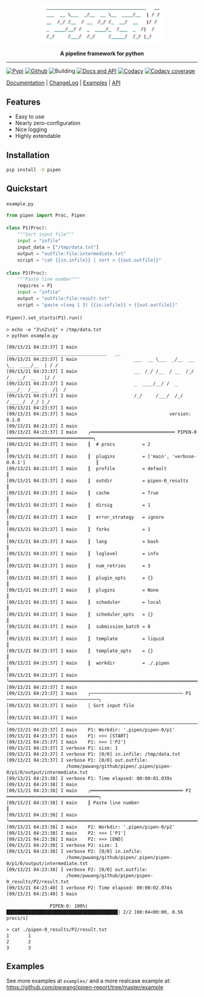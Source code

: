 <div align="center">
    <img src="./pipen.png" width="320px">

**A pipeline framework for python**

</div>

______________________________________________________________________

[![Pypi][6]][7] [![Github][8]][9] ![Building][10] [![Docs and API][11]][1] [![Codacy][12]][13] [![Codacy coverage][14]][13]

[Documentation][1] | [ChangeLog][2] | [Examples][3] | [API][4]

## Features

- Easy to use
- Nearly zero-configuration
- Nice logging
- Highly extendable

## Installation
```bash
pip install -U pipen
```

## Quickstart

`example.py`
```python
from pipen import Proc, Pipen

class P1(Proc):
    """Sort input file"""
    input = "infile"
    input_data = ["/tmp/data.txt"]
    output = "outfile:file:intermediate.txt"
    script = "cat {{in.infile}} | sort > {{out.outfile}}"

class P2(Proc):
    """Paste line number"""
    requires = P1
    input = "infile"
    output = "outfile:file:result.txt"
    script = "paste <(seq 1 3) {{in.infile}} > {{out.outfile}}"

Pipen().set_starts(P1).run()
```

```shell
> echo -e "3\n2\n1" > /tmp/data.txt
> python example.py
```

```log
[09/13/21 04:23:37] I main                     _____________________________________   __
[09/13/21 04:23:37] I main                     ___  __ \___  _/__  __ \__  ____/__  | / /
[09/13/21 04:23:37] I main                     __  /_/ /__  / __  /_/ /_  __/  __   |/ /
[09/13/21 04:23:37] I main                     _  ____/__/ /  _  ____/_  /___  _  /|  /
[09/13/21 04:23:37] I main                     /_/     /___/  /_/     /_____/  /_/ |_/
[09/13/21 04:23:37] I main
[09/13/21 04:23:37] I main                                  version: 0.1.0
[09/13/21 04:23:37] I main
[09/13/21 04:23:37] I main    ╭═══════════════════════════════ PIPEN-0 ════════════════════════════════╮
[09/13/21 04:23:37] I main    ║  # procs          = 2                                                  ║
[09/13/21 04:23:37] I main    ║  plugins          = ['main', 'verbose-0.0.1']                          ║
[09/13/21 04:23:37] I main    ║  profile          = default                                            ║
[09/13/21 04:23:37] I main    ║  outdir           = pipen-0_results                                    ║
[09/13/21 04:23:37] I main    ║  cache            = True                                               ║
[09/13/21 04:23:37] I main    ║  dirsig           = 1                                                  ║
[09/13/21 04:23:37] I main    ║  error_strategy   = ignore                                             ║
[09/13/21 04:23:37] I main    ║  forks            = 1                                                  ║
[09/13/21 04:23:37] I main    ║  lang             = bash                                               ║
[09/13/21 04:23:37] I main    ║  loglevel         = info                                               ║
[09/13/21 04:23:37] I main    ║  num_retries      = 3                                                  ║
[09/13/21 04:23:37] I main    ║  plugin_opts      = {}                                                 ║
[09/13/21 04:23:37] I main    ║  plugins          = None                                               ║
[09/13/21 04:23:37] I main    ║  scheduler        = local                                              ║
[09/13/21 04:23:37] I main    ║  scheduler_opts   = {}                                                 ║
[09/13/21 04:23:37] I main    ║  submission_batch = 8                                                  ║
[09/13/21 04:23:37] I main    ║  template         = liquid                                             ║
[09/13/21 04:23:37] I main    ║  template_opts    = {}                                                 ║
[09/13/21 04:23:37] I main    ║  workdir          = ./.pipen                                           ║
[09/13/21 04:23:37] I main    ╰════════════════════════════════════════════════════════════════════════╯
[09/13/21 04:23:37] I main
[09/13/21 04:23:37] I main    ╭────────────────────────────────── P1 ──────────────────────────────────╮
[09/13/21 04:23:37] I main    │ Sort input file                                                        │
[09/13/21 04:23:37] I main    ╰────────────────────────────────────────────────────────────────────────╯
[09/13/21 04:23:37] I main    P1: Workdir: '.pipen/pipen-0/p1'
[09/13/21 04:23:37] I main    P1: <<< [START]
[09/13/21 04:23:37] I main    P1: >>> ['P2']
[09/13/21 04:23:37] I verbose P1: size: 1
[09/13/21 04:23:37] I verbose P1: [0/0] in.infile: /tmp/data.txt
[09/13/21 04:23:37] I verbose P1: [0/0] out.outfile:
                      /home/pwwang/github/pipen/.pipen/pipen-0/p1/0/output/intermediate.txt
[09/13/21 04:23:38] I verbose P1: Time elapsed: 00:00:01.039s
[09/13/21 04:23:38] I main
[09/13/21 04:23:38] I main    ╭══════════════════════════════════ P2 ══════════════════════════════════╮
[09/13/21 04:23:38] I main    ║ Paste line number                                                      ║
[09/13/21 04:23:38] I main    ╰════════════════════════════════════════════════════════════════════════╯
[09/13/21 04:23:38] I main    P2: Workdir: '.pipen/pipen-0/p2'
[09/13/21 04:23:38] I main    P2: <<< ['P1']
[09/13/21 04:23:38] I main    P2: >>> [END]
[09/13/21 04:23:38] I verbose P2: size: 1
[09/13/21 04:23:38] I verbose P2: [0/0] in.infile:
                      /home/pwwang/github/pipen/.pipen/pipen-0/p1/0/output/intermediate.txt
[09/13/21 04:23:38] I verbose P2: [0/0] out.outfile:
                      /home/pwwang/github/pipen/pipen-0_results/P2/result.txt
[09/13/21 04:23:40] I verbose P2: Time elapsed: 00:00:02.074s
[09/13/21 04:23:40] I main

                PIPEN-0: 100%|█████████████████████████████████████████| 2/2 [00:04<00:00, 0.56 procs/s]
```

```shell
> cat ./pipen-0_results/P2/result.txt
1       1
2       2
3       3
```

## Examples

See more examples at `examples/` and a more realcase example at:
https://github.com/pwwang/pipen-report/tree/master/example

[1]: https://pwwang.github.io/pipen
[2]: https://pwwang.github.io/pipen/CHANGELOG
[3]: https://pwwang.github.io/pipen/examples
[4]: https://pwwang.github.io/pipen/api/pipen
[6]: https://img.shields.io/pypi/v/pipen?style=flat-square
[7]: https://pypi.org/project/pipen/
[8]: https://img.shields.io/github/v/tag/pwwang/pipen?style=flat-square
[9]: https://github.com/pwwang/pipen
[10]: https://img.shields.io/github/workflow/status/pwwang/pipen/Build%20and%20Deploy?style=flat-square
[11]: https://img.shields.io/github/workflow/status/pwwang/pipen/Build%20Docs?label=Docs&style=flat-square
[12]: https://img.shields.io/codacy/grade/cf1c6c97e5c4480386a05b42dec10c6e?style=flat-square
[13]: https://app.codacy.com/gh/pwwang/pipen
[14]: https://img.shields.io/codacy/coverage/cf1c6c97e5c4480386a05b42dec10c6e?style=flat-square
